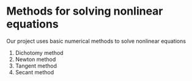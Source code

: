 # Methods for solving nonlinear equations
Our project uses basic numerical methods to solve nonlinear equations
1. Dichotomy method
2. Newton method
3. Tangent method
4. Secant method
